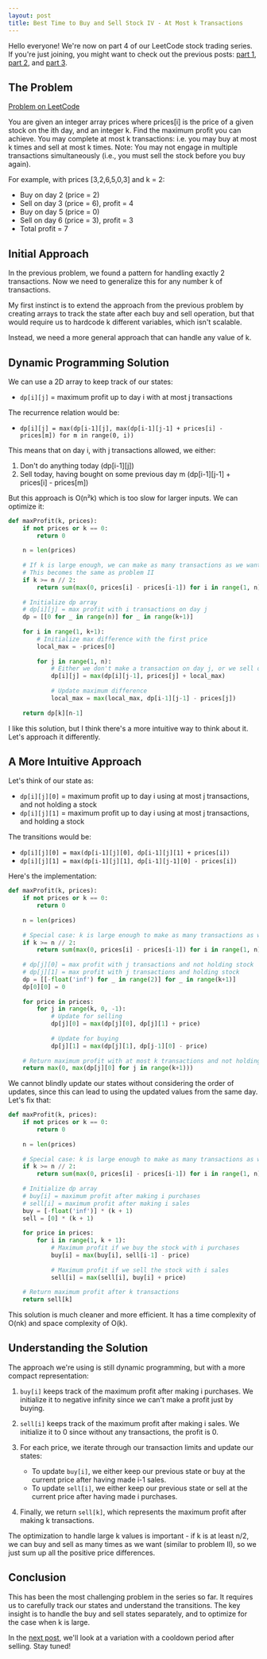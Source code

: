 ```yaml
---
layout: post
title: Best Time to Buy and Sell Stock IV - At Most k Transactions
---
```


Hello everyone! We're now on part 4 of our LeetCode stock trading series. If you're just joining, you might want to check out the previous posts: [part 1](/2025/04/14/best-time-to-buy-and-sell-stock/), [part 2](/2025/04/15/best-time-to-buy-and-sell-stock-ii/), and [part 3](/2025/04/15/best-time-to-buy-and-sell-stock-iii/).

## The Problem

[Problem on LeetCode](https://leetcode.com/problems/best-time-to-buy-and-sell-stock-iv/)

>
You are given an integer array prices where prices[i] is the price of a given stock on the ith day, and an integer k.
Find the maximum profit you can achieve. You may complete at most k transactions: i.e. you may buy at most k times and sell at most k times.
Note: You may not engage in multiple transactions simultaneously (i.e., you must sell the stock before you buy again).

For example, with prices [3,2,6,5,0,3] and k = 2:
- Buy on day 2 (price = 2)
- Sell on day 3 (price = 6), profit = 4
- Buy on day 5 (price = 0)
- Sell on day 6 (price = 3), profit = 3
- Total profit = 7

## Initial Approach

In the previous problem, we found a pattern for handling exactly 2 transactions. Now we need to generalize this for any number k of transactions.

My first instinct is to extend the approach from the previous problem by creating arrays to track the state after each buy and sell operation, but that would require us to hardcode k different variables, which isn't scalable.

Instead, we need a more general approach that can handle any value of k.

## Dynamic Programming Solution

We can use a 2D array to keep track of our states:
- `dp[i][j]` = maximum profit up to day i with at most j transactions

The recurrence relation would be:
- `dp[i][j] = max(dp[i-1][j], max(dp[i-1][j-1] + prices[i] - prices[m]) for m in range(0, i))`

This means that on day i, with j transactions allowed, we either:
1. Don't do anything today (dp[i-1][j])
2. Sell today, having bought on some previous day m (dp[i-1][j-1] + prices[i] - prices[m])

But this approach is O(n²k) which is too slow for larger inputs. We can optimize it:

```python
def maxProfit(k, prices):
    if not prices or k == 0:
        return 0
    
    n = len(prices)
    
    # If k is large enough, we can make as many transactions as we want
    # This becomes the same as problem II
    if k >= n // 2:
        return sum(max(0, prices[i] - prices[i-1]) for i in range(1, n))
    
    # Initialize dp array
    # dp[i][j] = max profit with i transactions on day j
    dp = [[0 for _ in range(n)] for _ in range(k+1)]
    
    for i in range(1, k+1):
        # Initialize max difference with the first price
        local_max = -prices[0]
        
        for j in range(1, n):
            # Either we don't make a transaction on day j, or we sell on day j
            dp[i][j] = max(dp[i][j-1], prices[j] + local_max)
            
            # Update maximum difference
            local_max = max(local_max, dp[i-1][j-1] - prices[j])
    
    return dp[k][n-1]
```

I like this solution, but I think there's a more intuitive way to think about it. Let's approach it differently.

## A More Intuitive Approach

Let's think of our state as:
- `dp[i][j][0]` = maximum profit up to day i using at most j transactions, and not holding a stock
- `dp[i][j][1]` = maximum profit up to day i using at most j transactions, and holding a stock

The transitions would be:
- `dp[i][j][0] = max(dp[i-1][j][0], dp[i-1][j][1] + prices[i])`
- `dp[i][j][1] = max(dp[i-1][j][1], dp[i-1][j-1][0] - prices[i])`

Here's the implementation:

```python
def maxProfit(k, prices):
    if not prices or k == 0:
        return 0
    
    n = len(prices)
    
    # Special case: k is large enough to make as many transactions as we want
    if k >= n // 2:
        return sum(max(0, prices[i] - prices[i-1]) for i in range(1, n))
    
    # dp[j][0] = max profit with j transactions and not holding stock
    # dp[j][1] = max profit with j transactions and holding stock
    dp = [[-float('inf') for _ in range(2)] for _ in range(k+1)]
    dp[0][0] = 0
    
    for price in prices:
        for j in range(k, 0, -1):
            # Update for selling
            dp[j][0] = max(dp[j][0], dp[j][1] + price)
            
            # Update for buying
            dp[j][1] = max(dp[j][1], dp[j-1][0] - price)
    
    # Return maximum profit with at most k transactions and not holding stock
    return max(0, max(dp[j][0] for j in range(k+1)))
```

We cannot blindly update our states without considering the order of updates, since this can lead to using the updated values from the same day. Let's fix that:

```python
def maxProfit(k, prices):
    if not prices or k == 0:
        return 0
    
    n = len(prices)
    
    # Special case: k is large enough to make as many transactions as we want
    if k >= n // 2:
        return sum(max(0, prices[i] - prices[i-1]) for i in range(1, n))
    
    # Initialize dp array
    # buy[i] = maximum profit after making i purchases
    # sell[i] = maximum profit after making i sales
    buy = [-float('inf')] * (k + 1)
    sell = [0] * (k + 1)
    
    for price in prices:
        for i in range(1, k + 1):
            # Maximum profit if we buy the stock with i purchases
            buy[i] = max(buy[i], sell[i-1] - price)
            
            # Maximum profit if we sell the stock with i sales
            sell[i] = max(sell[i], buy[i] + price)
    
    # Return maximum profit after k transactions
    return sell[k]
```

This solution is much cleaner and more efficient. It has a time complexity of O(nk) and space complexity of O(k).

## Understanding the Solution

The approach we're using is still dynamic programming, but with a more compact representation:

1. `buy[i]` keeps track of the maximum profit after making i purchases. We initialize it to negative infinity since we can't make a profit just by buying.

2. `sell[i]` keeps track of the maximum profit after making i sales. We initialize it to 0 since without any transactions, the profit is 0.

3. For each price, we iterate through our transaction limits and update our states:
   - To update `buy[i]`, we either keep our previous state or buy at the current price after having made i-1 sales.
   - To update `sell[i]`, we either keep our previous state or sell at the current price after having made i purchases.

4. Finally, we return `sell[k]`, which represents the maximum profit after making k transactions.

The optimization to handle large k values is important - if k is at least n/2, we can buy and sell as many times as we want (similar to problem II), so we just sum up all the positive price differences.

## Conclusion

This has been the most challenging problem in the series so far. It requires us to carefully track our states and understand the transitions. The key insight is to handle the buy and sell states separately, and to optimize for the case when k is large.

In the [next post](/2025/04/15/best-time-to-buy-and-sell-stock-with-cooldown/), we'll look at a variation with a cooldown period after selling. Stay tuned! 